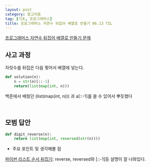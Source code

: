 ```yaml
---
layout: post
category: 알고리즘
tag: [기초, 프로그래머스]
title: 프로그래머스 자연수 뒤집어 배열로 만들기 06.13 TIL
---
```


[프로그래머스 자연수 뒤집어 배열로 만들기 문제](https://programmers.co.kr/learn/courses/30/lessons/12932) 

## 사고 과정

자릿수를 뒤집은 다음 찢어서 배열에 넣는다.

```python
def solution(n):
    n = str(n)[::-1]
    return(list(map(int, n)))
```  

백준에서 배웠던 (list(map(int, n))) 과 a\[::-1]를 쓸 수 있어서 뿌듯했다

<br>

## 모범 답안

```python
def digit_reverse(n):
    return list(map(int, reversed(str(n))))
```

* 주요 포인트 및 생각해볼 점  

[파이썬 리스트 순서 뒤집기](https://codetorial.net/tips_and_examples/reverse_python_list_or_numpy_array.html): reverse, reversed와 \[::-1]등 설명이 잘 나와있다.